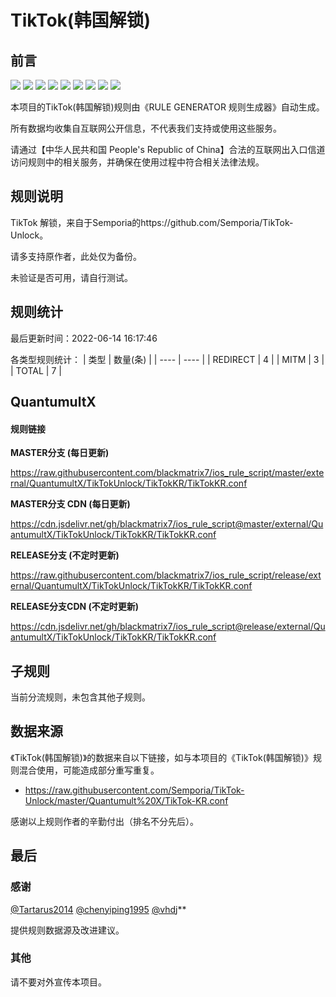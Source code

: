 # TikTok(韩国解锁)

## 前言

![](https://shields.io/badge/-移除重复规则-ff69b4) ![](https://shields.io/badge/-DOMAIN与DOMAIN--SUFFIX合并-green) ![](https://shields.io/badge/-DOMAIN--SUFFIX间合并-critical) ![](https://shields.io/badge/-DOMAIN与DOMAIN--KEYWORD合并-9cf) ![](https://shields.io/badge/-DOMAIN--SUFFIX与DOMAIN--KEYWORD合并-blue) ![](https://shields.io/badge/-IP--CIDR(6)合并-blueviolet) ![](https://shields.io/badge/-MITM--HOSTNAME合并-brightgreen) ![](https://shields.io/badge/-QuantumultX定制化规则-7cd1e3) ![](https://shields.io/badge/-正则推导HOSTNAME-033da7) 

本项目的TikTok(韩国解锁)规则由《RULE GENERATOR 规则生成器》自动生成。

所有数据均收集自互联网公开信息，不代表我们支持或使用这些服务。

请通过【中华人民共和国 People's Republic of China】合法的互联网出入口信道访问规则中的相关服务，并确保在使用过程中符合相关法律法规。
## 规则说明
TikTok 解锁，来自于Semporia的https://github.com/Semporia/TikTok-Unlock。

请多支持原作者，此处仅为备份。

未验证是否可用，请自行测试。

## 规则统计

最后更新时间：2022-06-14 16:17:46

各类型规则统计：
| 类型 | 数量(条)  | 
| ---- | ----  |
| REDIRECT | 4  | 
| MITM | 3  | 
| TOTAL | 7  | 


## QuantumultX 

#### 规则链接
**MASTER分支 (每日更新)**

https://raw.githubusercontent.com/blackmatrix7/ios_rule_script/master/external/QuantumultX/TikTokUnlock/TikTokKR/TikTokKR.conf

**MASTER分支 CDN (每日更新)**

https://cdn.jsdelivr.net/gh/blackmatrix7/ios_rule_script@master/external/QuantumultX/TikTokUnlock/TikTokKR/TikTokKR.conf

**RELEASE分支 (不定时更新)**

https://raw.githubusercontent.com/blackmatrix7/ios_rule_script/release/external/QuantumultX/TikTokUnlock/TikTokKR/TikTokKR.conf

**RELEASE分支CDN (不定时更新)**

https://cdn.jsdelivr.net/gh/blackmatrix7/ios_rule_script@release/external/QuantumultX/TikTokUnlock/TikTokKR/TikTokKR.conf

## 子规则

当前分流规则，未包含其他子规则。


## 数据来源

《TikTok(韩国解锁)》的数据来自以下链接，如与本项目的《TikTok(韩国解锁)》规则混合使用，可能造成部分重写重复。

- https://raw.githubusercontent.com/Semporia/TikTok-Unlock/master/Quantumult%20X/TikTok-KR.conf


感谢以上规则作者的辛勤付出（排名不分先后）。

## 最后

### 感谢

[@Tartarus2014](https://github.com/Tartarus2014)  [@chenyiping1995](https://github.com/chenyiping1995) [@vhdj](https://github.com/vhdj)**

提供规则数据源及改进建议。

### 其他

请不要对外宣传本项目。